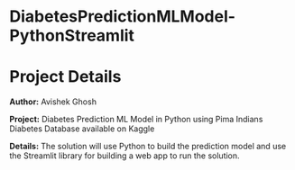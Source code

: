 # DiabetesPredictionMLModel-PythonStreamlit
<!DOCTYPE html>
<html>
<head>
    <title>Project Details</title>
</head>
<body>
    <h1>Project Details</h1>
    <p><strong>Author:</strong> Avishek Ghosh</p>
    <p><strong>Project:</strong> Diabetes Prediction ML Model in Python using Pima Indians Diabetes Database available on Kaggle</p>
    <p><strong>Details:</strong> The solution will use Python to build the prediction model and use the Streamlit library for building a web app to run the solution.</p>
</body>
</html>
